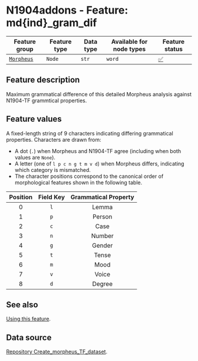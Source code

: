 # N1904addons - Feature: md{ind}_gram_dif

Feature group |Feature type | Data type | Available for node types | Feature status
---  | --- | --- | --- | ---
[`Morpheus`](README.md#feature-group-morpheus-analyses-meta-and-summary) | `Node` | `str` | `word` | [✅](featurestatus.md#Trustworthy "Trustworthy")

## Feature description

Maximum grammatical difference of this detailed Morpheus analysis against N1904-TF grammtical properties.

## Feature values

A fixed-length string of 9 characters indicating differing grammatical properties. Characters are drawn from:

* A dot (`.`) when Morpheus and N1904-TF agree (including when both values are `None`).
* A letter (one of `l p c n g t m v d`) when Morpheus differs, indicating which category is mismatched.
* The character positions correspond to the canonical order of morphological features shown in the following table.

| Position | Field Key | Grammatical Property 
| :------: | :-------: | :------------------: 
|     0    |    `l`    |         Lemma        
|     1    |    `p`    |        Person        
|     2    |    `c`    |         Case         
|     3    |    `n`    |        Number        
|     4    |    `g`    |        Gender        
|     5    |    `t`    |         Tense        
|     6    |    `m`    |         Mood         
|     7    |    `v`    |         Voice        
|     8    |    `d`    |        Degree        


## See also

[Using this feature](using_gram_dif.md).

## Data source

[Repository Create_morpheus_TF_dataset](https://tonyjurg.github.io/Create_morpheus_TF_dataset/).
